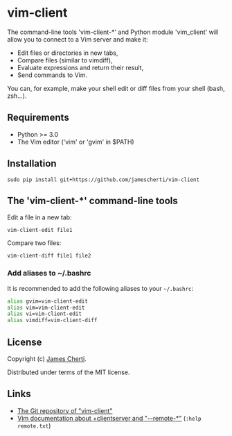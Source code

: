 # vim-client

The command-line tools 'vim-client-*' and Python module 'vim_client' will allow you to connect to a Vim server and make it:
- Edit files or directories in new tabs,
- Compare files (similar to vimdiff),
- Evaluate expressions and return their result,
- Send commands to Vim.

You can, for example, make your shell edit or diff files from your shell (bash, zsh...).

## Requirements

- Python >= 3.0
- The Vim editor ('vim' or 'gvim' in $PATH)

## Installation

```console
sudo pip install git+https://github.com/jamescherti/vim-client
```

## The 'vim-client-\*' command-line tools

Edit a file in a new tab:
```console
vim-client-edit file1
```

Compare two files:
```console
vim-client-diff file1 file2
```

### Add aliases to ~/.bashrc

It is recommended to add the following aliases to your `~/.bashrc`:
```sh
alias gvim=vim-client-edit
alias vim=vim-client-edit
alias vi=vim-client-edit
alias vimdiff=vim-client-diff
```

## License

Copyright (c) [James Cherti](https://www.jamescherti.com).

Distributed under terms of the MIT license.

## Links

- [The Git repository of "vim-client"](https://github.com/jamescherti/vim-client)
- [Vim documentation about +clientserver and "\-\-remote-*"](http://vimdoc.sourceforge.net/htmldoc/remote.html) (`:help remote.txt`)
